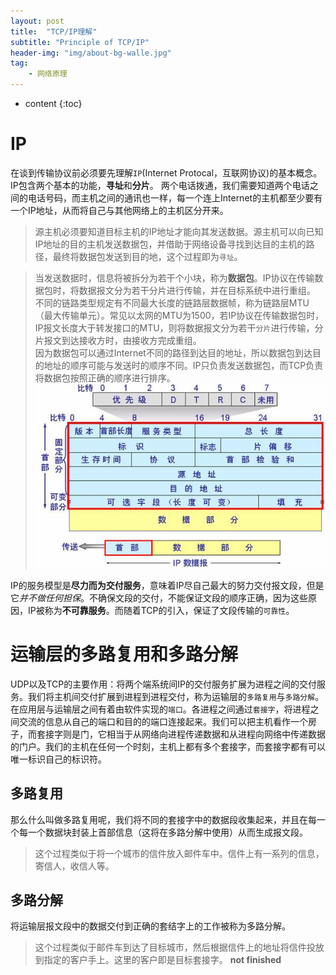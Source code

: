 ```yaml
---
layout: post
title:  "TCP/IP理解"
subtitle: "Principle of TCP/IP"
header-img: "img/about-bg-walle.jpg"
tag: 
    - 网络原理
---
```

* content
{:toc}


# IP

在谈到传输协议前必须要先理解`IP`(Internet Protocal，互联网协议)的基本概念。  
IP包含两个基本的功能，**寻址**和**分片**。
两个电话拨通，我们需要知道两个电话之间的电话号码，而主机之间的通讯也一样，每一个连上Internet的主机都至少要有一个IP地址，从而将自己与其他网络上的主机区分开来。
>源主机必须要知道目标主机的IP地址才能向其发送数据。源主机可以向已知IP地址的目的主机发送数据包，并借助于网络设备寻找到达目的主机的路径，最终将数据包发送到目的地，这个过程即为`寻址`。

>当发送数据时，信息将被拆分为若干个小块，称为**数据包**。IP协议在传输数据包时，将数据报文分为若干分片进行传输，并在目标系统中进行重组。
不同的链路类型规定有不同最大长度的链路层数据帧，称为链路层MTU（最大传输单元）。常见以太网的MTU为1500，若IP协议在传输数据包时，IP报文长度大于转发接口的MTU，则将数据报文分为若干`分片`进行传输，分片报文到达接收方时，由接收方完成重组。  
>因为数据包可以通过Internet不同的路径到达目的地址，所以数据包到达目的地址的顺序可能与发送时的顺序不同。IP只负责发送数据包，而TCP负责将数据包按照正确的顺序进行排序。
![IP数据包的格式](\img\in-post\IP-bag.jpg)

IP的服务模型是**尽力而为交付服务**，意味着IP尽自己最大的努力交付报文段，但是它*并不做任何担保*。不确保文段的交付，不能保证文段的顺序正确，因为这些原因，IP被称为**不可靠服务**。而随着TCP的引入，保证了文段传输的`可靠性`。

# 运输层的多路复用和多路分解

UDP以及TCP的主要作用：将两个端系统间IP的交付服务扩展为进程之间的交付服务。我们将主机间交付扩展到进程到进程交付，称为运输层的`多路复用`与`多路分解`。
在应用层与运输层之间有着由软件实现的`端口`。各进程之间通过`套接字`，将进程之间交流的信息从自己的端口和目的的端口连接起来。我们可以把主机看作一个房子，而套接字则是门，它相当于从网络向进程传递数据和从进程向网络中传递数据的门户。我们的主机在任何一个时刻，主机上都有多个套接字，而套接字都有可以唯一标识自己的标识符。

## 多路复用
那么什么叫做多路复用呢，我们将不同的套接字中的数据段收集起来，并且在每一个每一个数据块封装上首部信息（这将在多路分解中使用）从而生成报文段。  
>这个过程类似于将一个城市的信件放入邮件车中。信件上有一系列的信息，寄信人，收信人等。

## 多路分解
将运输层报文段中的数据交付到正确的套结字上的工作被称为多路分解。
>这个过程类似于邮件车到达了目标城市，然后根据信件上的地址将信件投放到指定的客户手上。这里的客户即是目标套接字。
**not finished**